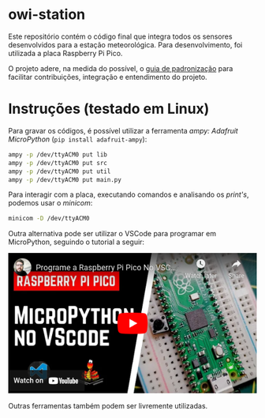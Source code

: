 # owi-station
Este repositório contém o código final que integra todos os sensores desenvolvidos para a estação meteorológica. Para desenvolvimento, foi utilizada a placa Raspberry Pi Pico.

O projeto adere, na medida do possível, o [guia de padronização](https://github.com/open-weather-iot/template-module) para facilitar contribuições, integração e entendimento do projeto.

# Instruções (testado em Linux)
Para gravar os códigos, é possível utilizar a ferramenta *ampy: Adafruit MicroPython*  (`pip install adafruit-ampy`):
```sh
ampy -p /dev/ttyACM0 put lib
ampy -p /dev/ttyACM0 put src
ampy -p /dev/ttyACM0 put util
ampy -p /dev/ttyACM0 put main.py
```

Para interagir com a placa, executando comandos e analisando os *print's*, podemos usar o *minicom*:
```sh
minicom -D /dev/ttyACM0
```

Outra alternativa pode ser utilizar o VSCode para programar em MicroPython, seguindo o tutorial a seguir:

<p align="center">
  <a href="https://youtu.be/XuYUaOdO07I" target="_blank"><img src="img/video-player.png"></a>
</p>

Outras ferramentas também podem ser livremente utilizadas.
